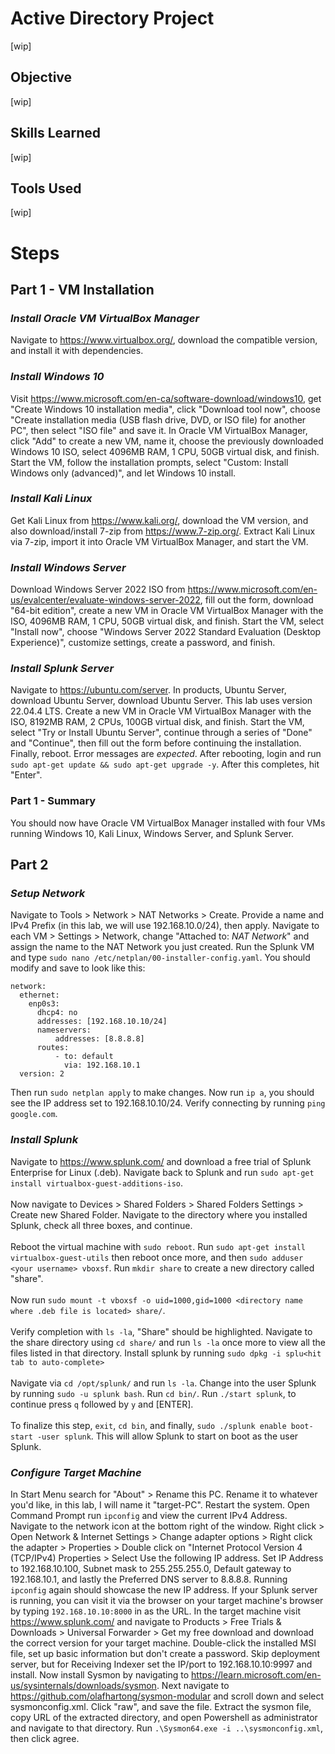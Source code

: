 # Active Directory Project
[wip]
## Objective
[wip]
## Skills Learned
[wip]
## Tools Used
[wip]

# Steps
## Part 1 - VM Installation
### *Install Oracle VM VirtualBox Manager*
Navigate to https://www.virtualbox.org/, download the compatible version, and install it with dependencies.
### *Install Windows 10*
Visit https://www.microsoft.com/en-ca/software-download/windows10, get "Create Windows 10 installation media", click "Download tool now", choose "Create installation media (USB flash drive, DVD, or ISO file) for another PC", then select "ISO file" and save it. In Oracle VM VirtualBox Manager, click "Add" to create a new VM, name it, choose the previously downloaded Windows 10 ISO, select 4096MB RAM, 1 CPU, 50GB virtual disk, and finish. Start the VM, follow the installation prompts, select "Custom: Install Windows only (advanced)", and let Windows 10 install.
### *Install Kali Linux*
Get Kali Linux from https://www.kali.org/, download the VM version, and also download/install 7-zip from https://www.7-zip.org/. Extract Kali Linux via 7-zip, import it into Oracle VM VirtualBox Manager, and start the VM. 
### *Install Windows Server*
Download Windows Server 2022 ISO from https://www.microsoft.com/en-us/evalcenter/evaluate-windows-server-2022, fill out the form, download "64-bit edition", create a new VM in Oracle VM VirtualBox Manager with the ISO, 4096MB RAM, 1 CPU, 50GB virtual disk, and finish. Start the VM, select "Install now", choose "Windows Server 2022 Standard Evaluation (Desktop Experience)", customize settings, create a password, and finish.
### *Install Splunk Server*
Navigate to https://ubuntu.com/server. In products, Ubuntu Server, download Ubuntu Server, download Ubuntu Server. This lab uses version 22.04.4 LTS. Create a new VM in Oracle VM VirtualBox Manager with the ISO, 8192MB RAM, 2 CPUs, 100GB virtual disk, and finish. Start the VM, select "Try or Install Ubuntu Server", continue through a series of "Done" and "Continue", then fill out the form before continuing the installation. Finally, reboot. Error messages are *expected*. After rebooting, login and run `sudo apt-get update && sudo apt-get upgrade -y`. After this completes, hit "Enter".
### Part 1 - Summary
You should now have Oracle VM VirtualBox Manager installed with four VMs running Windows 10, Kali Linux, Windows Server, and Splunk Server.

## Part 2
### *Setup Network*
Navigate to Tools > Network > NAT Networks > Create. Provide a name and IPv4 Prefix (in this lab, we will use 192.168.10.0/24), then apply. Navigate to each VM > Settings > Network, change "Attached to: *NAT Network*" and assign the name to the NAT Network you just created. Run the Splunk VM and type `sudo nano /etc/netplan/00-installer-config.yaml`. You should modify and save to look like this: <br>
````
network: 
  ethernet:
    enp0s3:
      dhcp4: no
      addresses: [192.168.10.10/24]
      nameservers:
          addresses: [8.8.8.8]
      routes:
          - to: default
            via: 192.168.10.1
  version: 2
````
Then run `sudo netplan apply` to make changes. Now run `ip a`, you should see the IP address set to 192.168.10.10/24. Verify connecting by running `ping google.com`.
### *Install Splunk*
Navigate to https://www.splunk.com/ and download a free trial of Splunk Enterprise for Linux (.deb). Navigate back to Splunk and run `sudo apt-get install virtualbox-guest-additions-iso`. <br><br> Now navigate to Devices > Shared Folders > Shared Folders Settings > Create new Shared Folder. Navigate to the directory where you installed Splunk, check all three boxes, and continue. <br><br> Reboot the virtual machine with `sudo reboot`. Run `sudo apt-get install virtualbox-guest-utils` then reboot once more, and then `sudo adduser <your username> vboxsf`. Run `mkdir share` to create a new directory called "share". <br><br> Now run `sudo mount -t vboxsf -o uid=1000,gid=1000 <directory name where .deb file is located> share/`. <br><br> Verify completion with `ls -la`, "Share" should be highlighted. Navigate to the share directory using `cd share/` and run `ls -la` once more to view all the files listed in that directory. Install splunk by running `sudo dpkg -i splu<hit tab to auto-complete>` <br><br>
Navigate via `cd /opt/splunk/` and run `ls -la`. Change into the user Splunk by running `sudo -u splunk bash`. Run `cd bin/`. Run `./start splunk`, to continue press `q` followed by `y` and [ENTER]. <br><br>
To finalize this step, `exit`, `cd bin`, and finally, `sudo ./splunk enable boot-start -user splunk`. This will allow Splunk to start on boot as the user Splunk.
### *Configure Target Machine*
In Start Menu search for "About" > Rename this PC. Rename it to whatever you'd like, in this lab, I will name it "target-PC". Restart the system. Open Command Prompt run `ipconfig` and view the current IPv4 Address. Navigate to the network icon at the bottom right of the window. Right click > Open Network & Internet Settings > Change adapter options > Right click the adapter > Properties > Double click on "Internet Protocol Version 4 (TCP/IPv4) Properties > Select Use the following IP address. Set IP Address to 192.168.10.100, Subnet mask to 255.255.255.0, Default gateway to 192.168.10.1, and lastly the Preferred DNS server to 8.8.8.8. Running `ipconfig` again should showcase the new IP address. If your Splunk server is running, you can visit it via the browser on your target machine's browser by typing `192.168.10.10:8000` in as the URL. In the target machine visit https://www.splunk.com/ and navigate to Products >  Free Trials & Downloads > Universal Forwarder > Get my free download and download the correct version for your target machine. Double-click the installed MSI file, set up basic information but don't create a password. Skip deployment server, but for Receiving Indexer set the IP/port to 192.168.10.10:9997 and install. Now install Sysmon by navigating to https://learn.microsoft.com/en-us/sysinternals/downloads/sysmon. Next navigate to https://github.com/olafhartong/sysmon-modular and scroll down and select sysmonconfig.xml. Click "raw", and save the file. Extract the sysmon file, copy URL of the extracted directory, and open Powershell as administrator and navigate to that directory. Run `.\Sysmon64.exe -i ..\sysmonconfig.xml`, then click agree.
